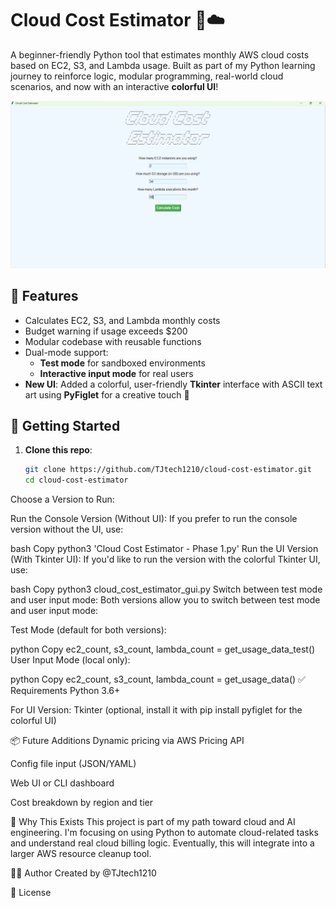# Cloud Cost Estimator 💸☁️

A beginner-friendly Python tool that estimates monthly AWS cloud costs based on EC2, S3, and Lambda usage. Built as part of my Python learning journey to reinforce logic, modular programming, real-world cloud scenarios, and now with an interactive **colorful UI**!

![Cloud Cost Estimator UI](https://github.com/TJtech1210/cloud-cost-estimator/blob/main/pictures/cloud_cost_estimatore%20phase%201%20image.png)

## 🔧 Features

- Calculates EC2, S3, and Lambda monthly costs
- Budget warning if usage exceeds $200
- Modular codebase with reusable functions
- Dual-mode support:
  - **Test mode** for sandboxed environments
  - **Interactive input mode** for real users
- **New UI**: Added a colorful, user-friendly **Tkinter** interface with ASCII text art using **PyFiglet** for a creative touch 🎨

## 🚀 Getting Started

1. **Clone this repo**:
   
   ```bash
   git clone https://github.com/TJtech1210/cloud-cost-estimator.git
   cd cloud-cost-estimator
Choose a Version to Run:

Run the Console Version (Without UI):
If you prefer to run the console version without the UI, use:

bash
Copy
python3 'Cloud Cost Estimator - Phase 1.py'
Run the UI Version (With Tkinter UI):
If you'd like to run the version with the colorful Tkinter UI, use:

bash
Copy
python3 cloud_cost_estimator_gui.py
Switch between test mode and user input mode:
Both versions allow you to switch between test mode and user input mode:

Test Mode (default for both versions):

python
Copy
ec2_count, s3_count, lambda_count = get_usage_data_test()
User Input Mode (local only):

python
Copy
ec2_count, s3_count, lambda_count = get_usage_data()
✅ Requirements
Python 3.6+

For UI Version: Tkinter (optional, install it with pip install pyfiglet for the colorful UI)

📦 Future Additions
Dynamic pricing via AWS Pricing API

Config file input (JSON/YAML)

Web UI or CLI dashboard

Cost breakdown by region and tier

🧠 Why This Exists
This project is part of my path toward cloud and AI engineering. I'm focusing on using Python to automate cloud-related tasks and understand real cloud billing logic. Eventually, this will integrate into a larger AWS resource cleanup tool.

👨‍💻 Author
Created by @TJtech1210

📄 License
